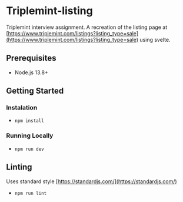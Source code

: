 # Triplemint-listing

Triplemint interview assignment. A recreation of the listing page at [https://www.triplemint.com/listings?listing_type=sale](https://www.triplemint.com/listings?listing_type=sale) using svelte.


## Prerequisites

* Node.js 13.8+

## Getting Started

### Instalation

* `npm install`

### Running Locally

* `npm run dev`

## Linting

Uses standard style [https://standardjs.com/](https://standardjs.com/)

* `npm run lint`